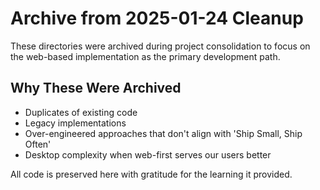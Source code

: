 # Archive from 2025-01-24 Cleanup

These directories were archived during project consolidation to focus on the web-based implementation as the primary development path.

## Why These Were Archived
- Duplicates of existing code
- Legacy implementations
- Over-engineered approaches that don't align with 'Ship Small, Ship Often'
- Desktop complexity when web-first serves our users better

All code is preserved here with gratitude for the learning it provided.
